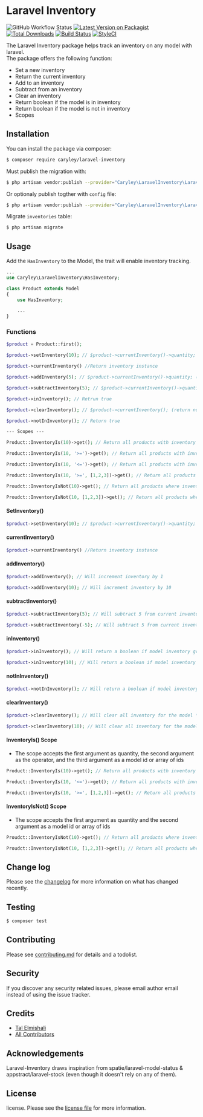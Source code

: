 # Laravel Inventory
![GitHub Workflow Status][link-tests]
[![Latest Version on Packagist][ico-version]][link-packagist]
[![Total Downloads][ico-downloads]][link-downloads]
[![Build Status][ico-travis]][link-travis]
[![StyleCI][ico-styleci]][link-styleci]

The Laravel Inventory package helps track an inventory on any model with laravel. <br/>
The package offers the following function:

-   Set a new inventory
-   Return the current inventory
-   Add to an inventory
-   Subtract from an inventory
-   Clear an inventory
-   Return boolean if the model is in inventory
-   Return boolean if the model is not in inventory
-   Scopes

## Installation

You can install the package via composer:

```bash
$ composer require caryley/laravel-inventory
```

Must publish the migration with:

```bash
$ php artisan vendor:publish --provider="Caryley\LaravelInventory\LaravelInventoryServiceProvider" --tag="migrations"
```

Or optionaly publish togther with `config` file:

```bash
$ php artisan vendor:publish --provider="Caryley\LaravelInventory\LaravelInventoryServiceProvider"
```

Migrate `inventories` table:

```bash
$ php artisan migrate
```

## Usage

Add the `HasInventory` to the Model, the trait will enable inventory tracking.

```php
...
use Caryley\LaravelInventory\HasInventory;

class Product extends Model
{
    use HasInventory;

    ...
}
```

### Functions

```php
$product = Product::first();

$product->setInventory(10); // $product->currentInventory()->quantity; (Will result in 10)

$product->currentInventory() //Return inventory instance

$product->addInventory(5); // $product->currentInventory()->quantity; (Will result in 15)

$product->subtractInventory(5); // $product->currentInventory()->quantity; (Will result in 10)

$product->inInventory(); // Retrun true

$product->clearInventory(); // $product->currentInventory(); (return null)

$product->notInInventory(); // Return true

--- Scopes ---

Product::InventoryIs(10)->get(); // Return all products with inventory of 10

Product::InventoryIs(10, '>=')->get(); // Return all products with inventory of 10 or greater

Product::InventoryIs(10, '<=')->get(); // Return all products with inventory of 10 or less

Product::InventoryIs(10, '>=', [1,2,3])->get(); // Return all products with inventory of 10 or greater where product id is [1,2,3]

Proudct::InventoryIsNot(10)->get(); // Return all products where inventory is not 10

Proudct::InventoryIsNot(10, [1,2,3])->get(); // Return all products where inventory is not 10 where product id is 1,2,3

```

#### SetInventory()

```php
$product->setInventory(10); // $product->currentInventory()->quantity; (Will result in 10) | Not allowed to use negative numbers
```

#### currentInventory()

```php
$product->currentInventory() //Return inventory instance
```

#### addInventory()

```php
$product->addInventory(); // Will increment inventory by 1

$product->addInventory(10); // Will increment inventory by 10
```

#### subtractInventory()

```php
$product->subtractInventory(5); // Will subtract 5 from current inventory

$product->subtractInventory(-5); // Will subtract 5 from current inventory
```

#### inInventory()

```php
$product->inInventory(); // Will return a boolean if model inventory greater than 0

$product->inInventory(10); // Will return a boolean if model inventory greater than 10
```

#### notInInventory()

```php
$product->notInInventory(); // Will return a boolean if model inventory is less than 0
```

#### clearInventory()

```php
$product->clearInventory(); // Will clear all inventory for the model **Will delete all records, not only last record

$product->clearInventory(10); // Will clear all inventory for the model and will set new inventory of 10
```

#### InventoryIs() Scope

-   The scope accepts the first argument as quantity, the second argument as the operator, and the third argument as a model id or array of ids

```php
Product::InventoryIs(10)->get(); // Return all products with inventory of 10

Product::InventoryIs(10, '<=')->get(); // Return all products with inventory of 10 or less

Product::InventoryIs(10, '>=', [1,2,3])->get(); // Return all products with inventory of 10 or greater where product id is 1,2,3
```

#### InventoryIsNot() Scope

-   The scope accepts the first argument as quantity and the second argument as a model id or array of ids

```php
Proudct::InventoryIsNot(10)->get(); // Return all products where inventory is not 10

Proudct::InventoryIsNot(10, [1,2,3])->get(); // Return all products where inventory is not 10 where product id is 1,2,3
```

## Change log

Please see the [changelog](changelog.md) for more information on what has changed recently.

## Testing

```bash
$ composer test
```

## Contributing

Please see [contributing.md](contributing.md) for details and a todolist.

## Security

If you discover any security related issues, please email author email instead of using the issue tracker.

## Credits

-   [Tal Elmishali][link-author]
-   [All Contributors][link-contributors]

## Acknowledgements
Laravel-Inventory draws inspiration from spatie/laravel-model-status & appstract/laravel-stock (even though it doesn't rely on any of them).

## License

license. Please see the [license file](license.md) for more information.

[ico-version]: https://img.shields.io/packagist/v/caryley/laravel-inventory.svg?style=flat-square
[ico-downloads]: https://img.shields.io/packagist/dt/caryley/laravel-inventory.svg?style=flat-square
[ico-travis]: https://img.shields.io/travis/caryley/laravel-inventory/master.svg?style=flat-square
[ico-styleci]: https://github.styleci.io/repos/334772924/shield?branch=master
[link-packagist]: https://packagist.org/packages/caryley/laravel-inventory
[link-downloads]: https://packagist.org/packages/caryley/laravel-inventory
[link-travis]: https://travis-ci.org/caryley/laravel-inventory
[link-tests]: https://img.shields.io/github/workflow/status/Caryley/Laravel-Inventory/Larave-Inventory%20Test?label=tests
[link-styleci]: https://github.styleci.io/repos/334772924?branch=master
[link-author]: https://github.com/talelmishali
[link-contributors]: ../../contributors
